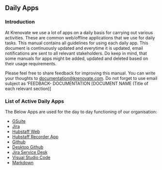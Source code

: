 ##   **Daily Apps**

### **Introduction**

At Krenovate we use a lot of apps on a daily basis for carrying out various activities. These are common web/offline applications that we use for daily tasks. This manual contains all guidelines for using each daily app. This document is continuously updated and everytime it is updated, email notifications are sent to all relevant stakeholders. Do keep in mind, that some manuals for apps might be added, updated and deleted based on their usage requirements.

Please feel free to share feedback for improving this manual. You can write your thoughts to documentation@krenovate.com. Do not forget to use email subject as ‘FEEDBACK- DOCUMENTATION [DOCUMENT NAME (Title of each relevant section)]


### **List of Active Daily Apps**

The Below Apps are used for the day to day functioning of our organisation:


*   [GSuite](GSuite.md)
*   [Jira](Jira.md)
*   [Hubstaff Web](Hubstaff-Web.md)
*   [Hubstaff Recorder App](Hubstaff-Recorder-App.md)
*   [Github](GitHub.md)
*   [Desktop Github](Desktop-Github.md)
*   [Jira Service Desk](Jira-Service-Desk.md)
*   [Visual Studio Code](Visual-Studio-Code.md)
*   [Markdown](Markdown.md)

